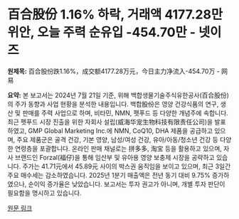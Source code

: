 # 百合股份 1.16% 하락, 거래액 4177.28만 위안, 오늘 주력 순유입 -454.70만 - 넷이즈

**원제목:** 百合股份跌1.16%，成交额4177.28万元，今日主力净流入-454.70万 - 网易

**요약:** 본 보고서는 2024년 7월 21일 기준,  위해 백합생물기술주식유한공사(百合股份)의 주가 동향과 사업 현황을 분석한 내용입니다.  백합股份은 영양 건강식품의 연구, 생산 및 판매를 주력 사업으로 하며, 비타민, NMN, 펫푸드 등 다양한 개념주에 속합니다.  최근 펫푸드 시장 진출을 위한 자회사 설립(威海华宠生物科技有限责任公司)을 발표하였고,  GMP Global Marketing Inc.에 NMN, CoQ10, DHA 제품을 공급하고 있으며,  주요 제품군은 골격 건강, 기본 영양, 남성/여성 건강, 유아/아동/청소년 건강 등 다양한 연령층을  포괄합니다.  온라인 판매 채널로는  拼多多, 淘宝 등을 활용하고 있으며,  자사 브랜드인 Forzal(福仔)을 통해  임산부 및 유아용 영양 보충제 시장을 공략하고 있습니다.  주가는 41.71元에서 45.89元 사이의 박스권 움직임을 보이고 있으며, 최근 3일간 주요 매수세는 감소하였습니다. 2025년 1분기 매출액은 전년 동기 대비 9.75% 증가하였으나, 순이익 증가율은 낮았습니다.  보고서는 투자 권고가 아니며,  개별 투자 판단이 필요함을 명시하고 있습니다.

[원문 링크](https://www.163.com/dy/article/K50I97CC05568W0A.html)
